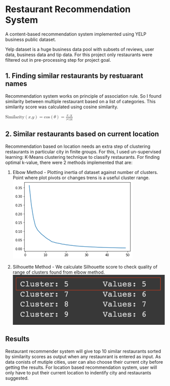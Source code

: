 # Restaurant Recommendation System

A content-based recommendation system implemented using YELP business public dataset.

Yelp dataset is a huge business data pool with subsets of reviews, user data, business data and tip data. For this project
only restaurants were filtered out in pre-processing step for project goal. 

## 1. Finding similar restaurants by restuarant names

Recommendation system works on principle of association rule. So I found similarity between multiple restaurant based on a list of categories.
This similarity score was calculated using cosine similarity. 


<math xmlns="http://www.w3.org/1998/Math/MathML">
  <mrow is="true">
    <mtext is="true">Similarity</mtext>
    <mrow is="true">
      <mo is="true">(</mo>
      <mrow is="true">
        <mi is="true">x</mi>
        <mtext is="true">,</mtext>
        <mi is="true">y</mi>
      </mrow>
      <mo is="true">)</mo>
    </mrow>
    <mo linebreak="badbreak" is="true">=</mo>
    <mi is="true">cos</mi>
    <mrow is="true">
      <mo is="true">(</mo>
      <mi is="true">&#x3B8;</mi>
      <mo is="true">)</mo>
    </mrow>
    <mo linebreak="goodbreak" is="true">=</mo>
    <mfrac is="true">
      <mrow is="true">
        <mi is="true">x</mi>
        <mrow is="true">
          <mo linebreak="badbreak" is="true">&#xB7;</mo>
        </mrow>
        <mi is="true">y</mi>
      </mrow>
      <mrow is="true">
        <mrow is="true">
          <mo is="true">|</mo>
          <mi is="true">x</mi>
          <mo is="true">|</mo>
        </mrow>
        <mrow is="true">
          <mo is="true">|</mo>
          <mi is="true">y</mi>
          <mo is="true">|</mo>
        </mrow>
      </mrow>
    </mfrac>
  </mrow>
</math>

## 2. Similar restaurants based on current location

Recommendation based on location needs an extra step of clustering restaurants in particular city in finite groups. For this, I used
un-supervised learning: K-Means clustering technique to classify restaurants. For finding optimal k-value, there were 2 methods implemented 
that are: 
1. Elbow Method - Plotting inertia of dataset against number of clusters. Point where plot pivots or changes trens is a useful cluster range.
![Elbow plot](https://github.com/ShubhamPoriya/restaurant-recommendation-system/blob/main/elbow.png?raw=true)


2. Silhouette Method - We calculate Silhouette score to check quality of range of clusters found from elbow method. 
![Silhouette score values](https://github.com/ShubhamPoriya/restaurant-recommendation-system/blob/main/silhouette.png)

## Results

Restaurant recommender system will give top 10 similar restaurants sorted by similarity scores as output when any restaunrant is entered as input.
As data conists of mutiple cities, user can also choose their current city before getting the results. For location based recommendation system, 
user will only have to put their current location to indentify city and restaurants suggested.
